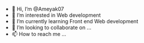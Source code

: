 - 👋 Hi, I’m @Ameyak07
- 👀 I’m interested in Web development
- 🌱 I’m currently learning Front end Web development
- 💞️ I’m looking to collaborate on ...
- 📫 How to reach me ...

<!---
Ameyak07/Ameyak07 is a ✨ special ✨ repository because its `README.md` (this file) appears on your GitHub profile.
You can click the Preview link to take a look at your changes.
--->
